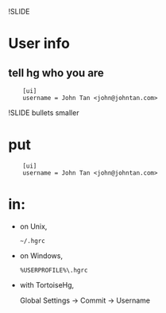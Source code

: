 !SLIDE

# User info #

## tell hg who you are ##

		[ui]
		username = John Tan <john@johntan.com>

!SLIDE bullets smaller

# put

		[ui]
		username = John Tan <john@johntan.com>

# in:

- on Unix,

  `~/.hgrc`

- on Windows,

  `%USERPROFILE%\.hgrc`

- with TortoiseHg,

  Global Settings -> Commit -> Username
